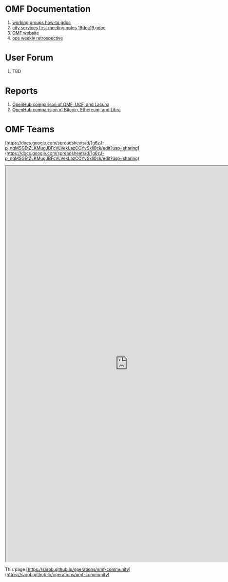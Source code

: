 # OMF Documentation
1. [working groups how-to gdoc](https://docs.google.com/document/d/11ym1ssmnavCtYkVxVtvFELHWGqv3T_gwUKWl2WsgfnE/edit?usp=sharing)
1. [city services first meeting notes 19dec19 gdoc](https://docs.google.com/document/d/13EHvCPkbaWtGaTZNWqFPnQEAa3yz91MU7gc2nwYs3os/edit?usp=sharing)
1. [OMF website](https://www.openmobilityfoundation.org/resources/)
1. [ops weekly retrospective](https://docs.google.com/document/d/1wEj46BFxgo1HGAC0L7qd3UfNNhnDzMzJdLLR2C7Qesg/edit?usp=sharing)

# User Forum
1. TBD

# Reports
1. [OpenHub comparison of OMF, UCF, and Lacuna](https://www.openhub.net/p/_compare?project_0=Open+Mobility+Foundation&project_1=kepler.gl&project_2=Lacuna-tech)
1. [OpenHub comparision of Bitcoin, Ethereum, and Libra](https://www.openhub.net/p/_compare?project_0=Bitcoin&project_1=Ethereum&project_2=Libra+Association)

# OMF Teams
[https://docs.google.com/spreadsheets/d/1g6zJ-p_nqMSGEtZLKMugJBFcVLVekLazCOYvSxli0ck/edit?usp=sharing](https://docs.google.com/spreadsheets/d/1g6zJ-p_nqMSGEtZLKMugJBFcVLVekLazCOYvSxli0ck/edit?usp=sharing)

<iframe src="https://docs.google.com/spreadsheets/d/e/2PACX-1vRZuV4c1mjrTnaWrtrhz9rFRXRwYzQHZMyFAvOAytZu7Ng7lVm7hfhrur3jFLSaWzaRzNoA8ZHifYZe/pubhtml?widget=true&amp;headers=false" width="800" height="1300"></iframe>

This page [https://sarob.github.io/operations/omf-community](https://sarob.github.io/operations/omf-community)
